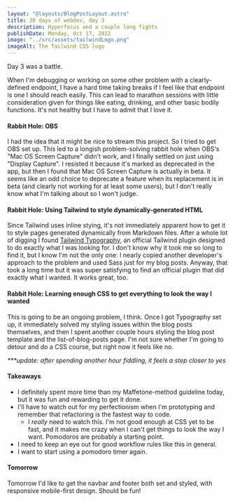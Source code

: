 ```yaml
---
layout: "@layouts/BlogPostLayout.astro"
title: 30 days of webdev, day 3
description: Hyperfocus and a couple long fights
publishDate: Monday, Oct 17, 2022
image: "../src/assets/tailwindLogo.png"
imageAlt: The Tailwind CSS logo
---
```


Day 3 was a battle. 

When I'm debugging or working on some other problem with a clearly-defined endpoint, I have a hard time taking breaks if I feel like that endpoint is one I should reach easily. This can lead to marathon sessions with little consideration given for things like eating, drinking, and other basic bodily functions. It's not healthy but I have to admit that I love it.

#### Rabbit Hole: OBS

I had the idea that it might be nice to stream this project. So I tried to get OBS set up. This led to a longish problem-solving rabbit hole when OBS's "Mac OS Screen Capture" didn't work, and I finally settled on just using "Display Capture". I resisted it because it's marked as deprecated in the app, but then I found that Mac OS Screen Capture is actually in beta. It seems like an odd choice to deprecate a feature when its replacement is in beta (and clearly not working for at least some users), but I don't really know what I'm talking about so I won't judge.

#### Rabbit Hole: Using Tailwind to style dynamically-generated HTML

Since Tailwind uses inline stying, it's not immediately apparent how to get it to style pages generated dynamically from Markdown files. After a whole lot of digging I found [Tailwind Typography](https://tailwindcss.com/docs/typography-plugin), an official Tailwind plugin designed to do exactly what I was looking for. I don't know why it took me so long to find it, but I know I'm not the only one: I nearly copied another developer's approach to the problem and used Sass just for my blog posts. Anyway, that took a long time but it was super satisfying to find an official plugin that did exactly what I wanted. It works great, too.

#### Rabbit Hole: Learning enough CSS to get everything to look the way I wanted

This is going to be an ongoing problem, I think. Once I got Typography set up, it immediately solved my styling issues within the blog posts themselves, and then I spent another couple hours styling the blog post template and the list-of-blog-posts page. I'm not sure whether I'm going to detour and do a CSS course, but right now it feels like no.

*\*\*\*update: after spending another hour fiddling, it feels a step closer to yes*

#### Takeaways

* I definitely spent more time than my Maffetone-method guideline today, but it was fun and rewarding to get it done.
* I'll have to watch out for my perfectionism when I'm prototyping and remember that refactoring is the fastest way to code.
  * I *really* need to watch this. I'm not good enough at CSS yet to be fast, and it makes me crazy when I can't get things to look the way I want. Pomodoros are probably a starting point.
* I need to keep an eye out for good workflow rules like this in general.
* I want to start using a pomodoro timer again.

#### Tomorrow

Tomorrow I'd like to get the navbar and footer both set and styled, with responsive mobile-first design. Should be fun!
